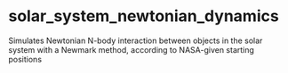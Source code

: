 # solar_system_newtonian_dynamics
Simulates Newtonian N-body interaction between objects in the solar system with a Newmark method, according to NASA-given starting positions
